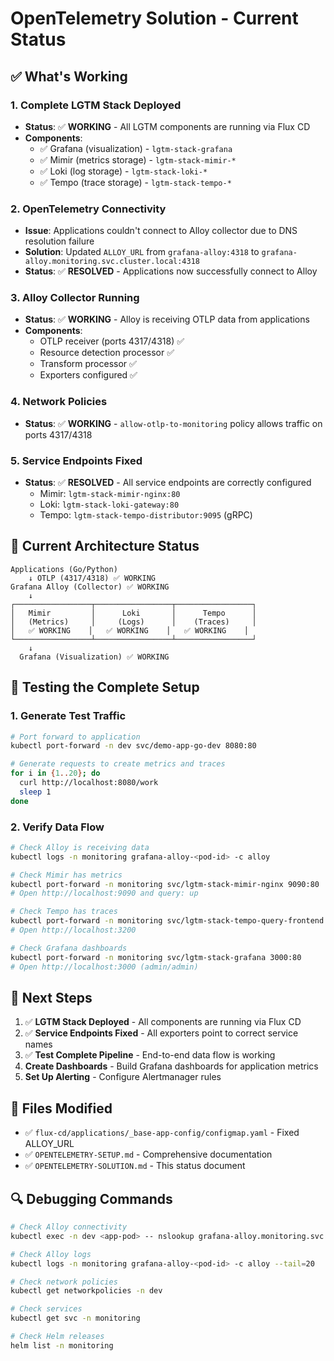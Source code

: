 # OpenTelemetry Solution - Current Status

## ✅ What's Working

### 1. Complete LGTM Stack Deployed
- **Status**: ✅ **WORKING** - All LGTM components are running via Flux CD
- **Components**: 
  - ✅ Grafana (visualization) - `lgtm-stack-grafana`
  - ✅ Mimir (metrics storage) - `lgtm-stack-mimir-*`
  - ✅ Loki (log storage) - `lgtm-stack-loki-*`
  - ✅ Tempo (trace storage) - `lgtm-stack-tempo-*`

### 2. OpenTelemetry Connectivity
- **Issue**: Applications couldn't connect to Alloy collector due to DNS resolution failure
- **Solution**: Updated `ALLOY_URL` from `grafana-alloy:4318` to `grafana-alloy.monitoring.svc.cluster.local:4318`
- **Status**: ✅ **RESOLVED** - Applications now successfully connect to Alloy

### 3. Alloy Collector Running
- **Status**: ✅ **WORKING** - Alloy is receiving OTLP data from applications
- **Components**: 
  - OTLP receiver (ports 4317/4318) ✅
  - Resource detection processor ✅
  - Transform processor ✅
  - Exporters configured ✅

### 4. Network Policies
- **Status**: ✅ **WORKING** - `allow-otlp-to-monitoring` policy allows traffic on ports 4317/4318

### 5. Service Endpoints Fixed
- **Status**: ✅ **RESOLVED** - All service endpoints are correctly configured
  - Mimir: `lgtm-stack-mimir-nginx:80`
  - Loki: `lgtm-stack-loki-gateway:80`
  - Tempo: `lgtm-stack-tempo-distributor:9095` (gRPC)

## 🎯 Current Architecture Status

```
Applications (Go/Python) 
    ↓ OTLP (4317/4318) ✅ WORKING
Grafana Alloy (Collector) ✅ WORKING
    ↓
┌─────────────────┬─────────────────┬─────────────────┐
│   Mimir         │      Loki       │      Tempo      │
│   (Metrics)     │     (Logs)      │    (Traces)     │
│   ✅ WORKING    │   ✅ WORKING    │   ✅ WORKING    │
└─────────────────┴─────────────────┴─────────────────┘
    ↓
  Grafana (Visualization) ✅ WORKING
```

## 🧪 Testing the Complete Setup

### 1. Generate Test Traffic
```bash
# Port forward to application
kubectl port-forward -n dev svc/demo-app-go-dev 8080:80

# Generate requests to create metrics and traces
for i in {1..20}; do
  curl http://localhost:8080/work
  sleep 1
done
```

### 2. Verify Data Flow
```bash
# Check Alloy is receiving data
kubectl logs -n monitoring grafana-alloy-<pod-id> -c alloy

# Check Mimir has metrics
kubectl port-forward -n monitoring svc/lgtm-stack-mimir-nginx 9090:80
# Open http://localhost:9090 and query: up

# Check Tempo has traces  
kubectl port-forward -n monitoring svc/lgtm-stack-tempo-query-frontend 3200:3100
# Open http://localhost:3200

# Check Grafana dashboards
kubectl port-forward -n monitoring svc/lgtm-stack-grafana 3000:80
# Open http://localhost:3000 (admin/admin)
```

## 🎯 Next Steps

1. ✅ **LGTM Stack Deployed** - All components are running via Flux CD
2. ✅ **Service Endpoints Fixed** - All exporters point to correct service names
3. ✅ **Test Complete Pipeline** - End-to-end data flow is working
4. **Create Dashboards** - Build Grafana dashboards for application metrics
5. **Set Up Alerting** - Configure Alertmanager rules

## 📁 Files Modified

- ✅ `flux-cd/applications/_base-app-config/configmap.yaml` - Fixed ALLOY_URL
- ✅ `OPENTELEMETRY-SETUP.md` - Comprehensive documentation
- ✅ `OPENTELEMETRY-SOLUTION.md` - This status document

## 🔍 Debugging Commands

```bash
# Check Alloy connectivity
kubectl exec -n dev <app-pod> -- nslookup grafana-alloy.monitoring.svc.cluster.local

# Check Alloy logs
kubectl logs -n monitoring grafana-alloy-<pod-id> -c alloy --tail=20

# Check network policies
kubectl get networkpolicies -n dev

# Check services
kubectl get svc -n monitoring

# Check Helm releases
helm list -n monitoring
```
